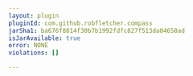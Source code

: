 ```yaml
---
layout: plugin
pluginId: com.github.robfletcher.compass
jarSha1: ba676f8814f30b7b1992fdfc827f513da04658ad
isJarAvailable: true
error: NONE
violations: []

---
```

